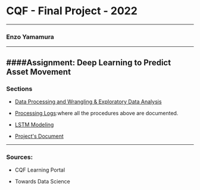 # CQF - Final Project - 2022
***

### Enzo Yamamura
---
####Assignment: Deep Learning to Predict Asset Movement
---

### Sections

* [Data Processing and Wrangling & Exploratory Data Analysis](link.com)

* [Processing Logs](link.com):where all the procedures above are documented.

* [LSTM Modeling](link.com)

* [Project's Document](link.com)

---
### Sources:

* CQF Learning Portal

* Towards Data Science




